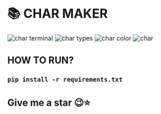 # 📚 CHAR MAKER

![char terminal](https://i.imgur.com/nIVSND3.png?maxwidth=1920&fidelity=grand)
![char types](https://i.imgur.com/RMMfi2q.png?maxwidth=1920&fidelity=grand)
![char color](https://i.imgur.com/VRKZohW.png?maxwidth=1920&fidelity=grand)
![char](https://i.imgur.com/i9Q982W.png?maxwidth=1920&fidelity=grand)

## HOW TO RUN?

### `pip install -r requirements.txt`

## Give me a star 😉⭐